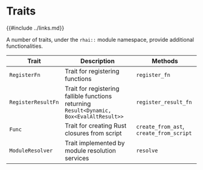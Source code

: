 Traits
======

{{#include ../links.md}}

A number of traits, under the `rhai::` module namespace, provide additional functionalities.

| Trait              | Description                                                                              | Methods                                 |
| ------------------ | ---------------------------------------------------------------------------------------- | --------------------------------------- |
| `RegisterFn`       | Trait for registering functions                                                          | `register_fn`                           |
| `RegisterResultFn` | Trait for registering fallible functions returning `Result<Dynamic, Box<EvalAltResult>>` | `register_result_fn`                    |
| `Func`             | Trait for creating Rust closures from script                                             | `create_from_ast`, `create_from_script` |
| `ModuleResolver`   | Trait implemented by module resolution services                                          | `resolve`                               |
